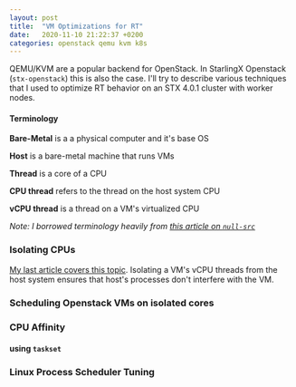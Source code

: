 ```yaml
---
layout: post
title:  "VM Optimizations for RT"
date:   2020-11-10 21:22:37 +0200
categories: openstack qemu kvm k8s
---
```


QEMU/KVM are a popular backend for OpenStack. In StarlingX Openstack (`stx-openstack`) this is also the case. I'll try to describe various techniques that I used to optimize RT behavior on an STX 4.0.1 cluster with worker nodes.

#### Terminology

**Bare-Metal** is a a physical computer and it's base OS

**Host** is a bare-metal machine that runs VMs

**Thread** is a core of a CPU

**CPU thread** refers to the thread on the host system CPU

**vCPU thread** is a thread on a VM's virtualized CPU

_Note: I borrowed terminology heavily from [this article on `null-src`](https://null-src.com/posts/qemu-optimization/post.php)_

### Isolating CPUs
[My last article covers this topic](https://shrmrf.github.io/rants/stx/2020/11/09/STX-for-RT.html). Isolating a VM's vCPU threads from the host system ensures that host's processes don't interfere with the VM.


### Scheduling Openstack VMs on isolated cores

### CPU Affinity

#### using `taskset`

### Linux Process Scheduler Tuning